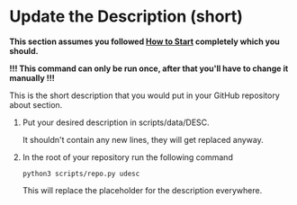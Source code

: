 # Update the Description (short)

**This section assumes you followed [How to Start](START.md) completely which you
should.**

**!!! This command can only be run once, after that you'll have to change it
manually !!!**

This is the short description that you would put in your GitHub repository about
section.

1. Put your desired description in scripts/data/DESC.

   It shouldn't contain any new lines, they will get replaced anyway.

1. In the root of your repository run the following command

   ```shell
   python3 scripts/repo.py udesc
   ```

   This will replace the placeholder for the description everywhere.
